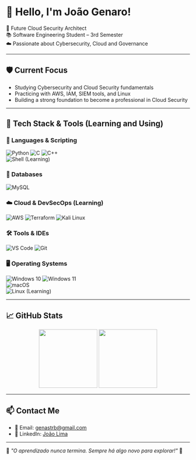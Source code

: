 
# 👋 Hello, I'm João Genaro!

🎯 Future Cloud Security Architect  
📚 Software Engineering Student – 3rd Semester  
☁️ Passionate about Cybersecurity, Cloud and Governance  

---

## 🛡️ Current Focus
- Studying Cybersecurity and Cloud Security fundamentals  
- Practicing with AWS, IAM, SIEM tools, and Linux  
- Building a strong foundation to become a professional in Cloud Security  

---

## 🚀 Tech Stack & Tools (Learning and Using)

### 🧠 Languages & Scripting
![Python](https://img.shields.io/badge/Python-3670A0?style=for-the-badge&logo=python&logoColor=ffdd54)
![C](https://img.shields.io/badge/C-00599C?style=for-the-badge&logo=c&logoColor=white)
![C++](https://img.shields.io/badge/C++-00599C?style=for-the-badge&logo=c%2B%2B&logoColor=white)<br>
![Shell (Learning)](https://img.shields.io/badge/Shell%20(Learning)-121011?style=for-the-badge&logo=gnu-bash&logoColor=white)

### 💾 Databases
![MySQL](https://img.shields.io/badge/MySQL-4479A1?style=for-the-badge&logo=mysql&logoColor=white)

### ☁️ Cloud & DevSecOps (Learning)
![AWS](https://img.shields.io/badge/AWS-FF9900?style=for-the-badge&logo=amazonaws&logoColor=white)
![Terraform](https://img.shields.io/badge/Terraform-7B42BC?style=for-the-badge&logo=terraform&logoColor=white)
![Kali Linux](https://img.shields.io/badge/Kali%20Linux-557C94?style=for-the-badge&logo=kalilinux&logoColor=white)


### 🛠️ Tools & IDEs
![VS Code](https://img.shields.io/badge/VSCode-007ACC?style=for-the-badge&logo=visual-studio-code&logoColor=white)
![Git](https://img.shields.io/badge/Git-F05032?style=for-the-badge&logo=git&logoColor=white)

### 🖥️ Operating Systems  
![Windows 10](https://img.shields.io/badge/Windows%2010-0078D6?style=for-the-badge&logo=windows&logoColor=white)
![Windows 11](https://img.shields.io/badge/Windows%2011-0078D6?style=for-the-badge&logo=windows&logoColor=white)<br>
![macOS](https://img.shields.io/badge/macOS-000000?style=for-the-badge&logo=apple&logoColor=white)<br>
![Linux (Learning)](https://img.shields.io/badge/Linux%20(Learning)-FCC624?style=for-the-badge&logo=linux&logoColor=black)<br>

---

## 📈 GitHub Stats

<p align="center">
  <img height="160em" src="https://github-readme-stats.vercel.app/api?username=joaogenaro11&show_icons=true&theme=radical"/>
  <img height="160em" src="https://github-readme-stats.vercel.app/api/top-langs/?username=joaogenaro11&layout=compact&theme=radical"/>
</p>

---

## 📫 Contact Me

- 📧 Email: genastrb@gmail.com  
- 💼 LinkedIn: [João Lima](https://www.linkedin.com/in/joão-lima/)  

---

🧠 *"O aprendizado nunca termina. Sempre há algo novo para explorar!"* 🚀
